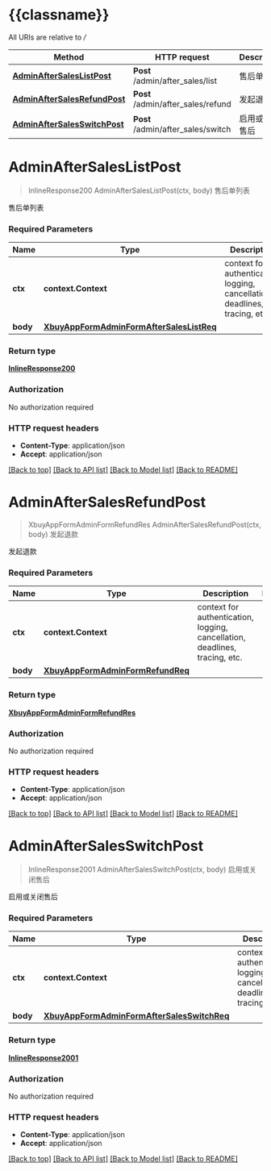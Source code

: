 # {{classname}}

All URIs are relative to */*

Method | HTTP request | Description
------------- | ------------- | -------------
[**AdminAfterSalesListPost**](AfterSalesApi.md#AdminAfterSalesListPost) | **Post** /admin/after_sales/list | 售后单列表
[**AdminAfterSalesRefundPost**](AfterSalesApi.md#AdminAfterSalesRefundPost) | **Post** /admin/after_sales/refund | 发起退款
[**AdminAfterSalesSwitchPost**](AfterSalesApi.md#AdminAfterSalesSwitchPost) | **Post** /admin/after_sales/switch | 启用或关闭售后

# **AdminAfterSalesListPost**
> InlineResponse200 AdminAfterSalesListPost(ctx, body)
售后单列表

售后单列表

### Required Parameters

Name | Type | Description  | Notes
------------- | ------------- | ------------- | -------------
 **ctx** | **context.Context** | context for authentication, logging, cancellation, deadlines, tracing, etc.
  **body** | [**XbuyAppFormAdminFormAfterSalesListReq**](XbuyAppFormAdminFormAfterSalesListReq.md)|  | 

### Return type

[**InlineResponse200**](inline_response_200.md)

### Authorization

No authorization required

### HTTP request headers

 - **Content-Type**: application/json
 - **Accept**: application/json

[[Back to top]](#) [[Back to API list]](../README.md#documentation-for-api-endpoints) [[Back to Model list]](../README.md#documentation-for-models) [[Back to README]](../README.md)

# **AdminAfterSalesRefundPost**
> XbuyAppFormAdminFormRefundRes AdminAfterSalesRefundPost(ctx, body)
发起退款

发起退款

### Required Parameters

Name | Type | Description  | Notes
------------- | ------------- | ------------- | -------------
 **ctx** | **context.Context** | context for authentication, logging, cancellation, deadlines, tracing, etc.
  **body** | [**XbuyAppFormAdminFormRefundReq**](XbuyAppFormAdminFormRefundReq.md)|  | 

### Return type

[**XbuyAppFormAdminFormRefundRes**](xbuy.app.form.adminForm.RefundRes.md)

### Authorization

No authorization required

### HTTP request headers

 - **Content-Type**: application/json
 - **Accept**: application/json

[[Back to top]](#) [[Back to API list]](../README.md#documentation-for-api-endpoints) [[Back to Model list]](../README.md#documentation-for-models) [[Back to README]](../README.md)

# **AdminAfterSalesSwitchPost**
> InlineResponse2001 AdminAfterSalesSwitchPost(ctx, body)
启用或关闭售后

启用或关闭售后

### Required Parameters

Name | Type | Description  | Notes
------------- | ------------- | ------------- | -------------
 **ctx** | **context.Context** | context for authentication, logging, cancellation, deadlines, tracing, etc.
  **body** | [**XbuyAppFormAdminFormAfterSalesSwitchReq**](XbuyAppFormAdminFormAfterSalesSwitchReq.md)|  | 

### Return type

[**InlineResponse2001**](inline_response_200_1.md)

### Authorization

No authorization required

### HTTP request headers

 - **Content-Type**: application/json
 - **Accept**: application/json

[[Back to top]](#) [[Back to API list]](../README.md#documentation-for-api-endpoints) [[Back to Model list]](../README.md#documentation-for-models) [[Back to README]](../README.md)

